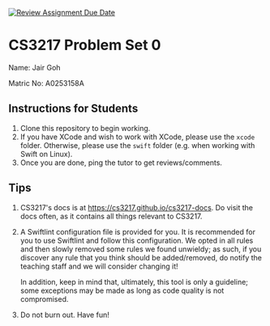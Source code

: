 [![Review Assignment Due Date](https://classroom.github.com/assets/deadline-readme-button-24ddc0f5d75046c5622901739e7c5dd533143b0c8e959d652212380cedb1ea36.svg)](https://classroom.github.com/a/6MDtxMAA)
# CS3217 Problem Set 0

Name: Jair Goh

Matric No: A0253158A

## Instructions for Students

1. Clone this repository to begin working.
2. If you have XCode and wish to work with XCode, please use the `xcode` folder.
   Otherwise, please use the `swift` folder (e.g. when working with Swift on
   Linux).
3. Once you are done, ping the tutor to get reviews/comments.

## Tips

1. CS3217's docs is at https://cs3217.github.io/cs3217-docs. Do visit the docs often, as
   it contains all things relevant to CS3217.
2. A Swiftlint configuration file is provided for you. It is recommended for you
   to use Swiftlint and follow this configuration. We opted in all rules and
   then slowly removed some rules we found unwieldy; as such, if you discover
   any rule that you think should be added/removed, do notify the teaching staff
   and we will consider changing it!

   In addition, keep in mind that, ultimately, this tool is only a guideline;
   some exceptions may be made as long as code quality is not compromised.
3. Do not burn out. Have fun!
